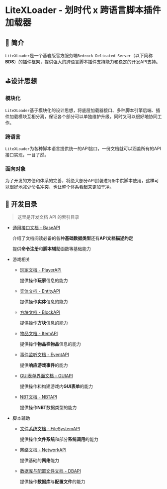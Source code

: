 # LiteXLoader - 划时代 x 跨语言脚本插件加载器

## 🎨 简介
`LiteXLoader`是一个基岩版官方服务端`Bedrock Delicated Server`（以下简称**BDS**）的插件框架，提供强大的跨语言脚本插件支持能力和稳定的开发API支持。  

## ⛳设计思想

### 模块化

`LiteXLoader`基于模块化的设计思想，将底层加载器接口、多种脚本引擎后端、插件加载模块互相分离，保证各个部分可以单独维护升级，同时又可以很好地协同工作。

### 跨语言

`LiteXLoader`为各种脚本语言提供统一的API接口，一份文档就可以涵盖所有的API接口实现，一目了然。

### 面向对象

为了开发的方便和体系的完善，将绝大部分API封装进`对象`中供脚本使用，这样可以很好地减少命名冲突，也让整个体系看起来更加干净。

## 📕 开发目录

> 这里是开发文档 API 的索引目录

- [通用接口文档 - BaseAPI]()

  介绍了文档阅读必备的各种**基础数据类型**还有**API文档描述约定**

  提供**命令注册**和**脚本辅助**函数等基础能力

- 游戏相关

  - [玩家文档 - PlayerAPI]()

    提供操作**玩家**信息的能力

  - [实体文档 - EntityAPI]()

    提供操作**实体**信息的能力

  - [方块文档 - BlockAPI]()

    提供操作**方块**信息的能力

  - [物品文档 - ItemAPI]()

    提供操作**物品栏物品**信息的能力

  - [事件监听文档 - EventAPI]()

    提供**响应游戏事件**的能力

  - [GUI表单界面文档 - GUIAPI]()

    提供操作和构建游戏内**GUI表单**的能力

  - [NBT文档 - NBTAPI]()

    提供操作**NBT**数据类型的能力

- 脚本辅助

  - [文件系统文档 - FileSystemAPI]()

    提供操作**文件系统**和部分**系统调用**的能力

  - [网络文档 - NetworkAPI]()

    提供基础的**网络**能力

  - [数据库与配置文件文档 - DBAPI]()

    提供操作**数据库**与**配置文件**的能力


